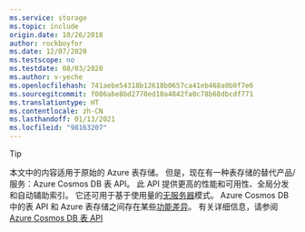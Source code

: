 ```yaml
---
ms.service: storage
ms.topic: include
origin.date: 10/26/2018
author: rockboyfor
ms.date: 12/07/2020
ms.testscope: no
ms.testdate: 08/03/2020
ms.author: v-yeche
ms.openlocfilehash: 741aebe54318b12618b0657ca41eb468a0b0f7e6
ms.sourcegitcommit: f086abe8bd2770ed10a4842fa0c78b68dbcdf771
ms.translationtype: HT
ms.contentlocale: zh-CN
ms.lasthandoff: 01/13/2021
ms.locfileid: "98163207"
---
```

> [!TIP]
> 本文中的内容适用于原始的 Azure 表存储。 但是，现在有一种表存储的替代产品/服务：Azure Cosmos DB 表 API。 此 API 提供更高的性能和可用性、全局分发和自动辅助索引。 它还可用于基于使用量的[无服务器](../articles/cosmos-db/serverless.md)模式。 Azure Cosmos DB 中的表 API 和 Azure 表存储之间存在某些[功能差异](../articles/cosmos-db/table-api-faq.md#table-api-vs-table-storage)。 有关详细信息，请参阅 [Azure Cosmos DB 表 API](../articles/cosmos-db/table-introduction.md) 
>
